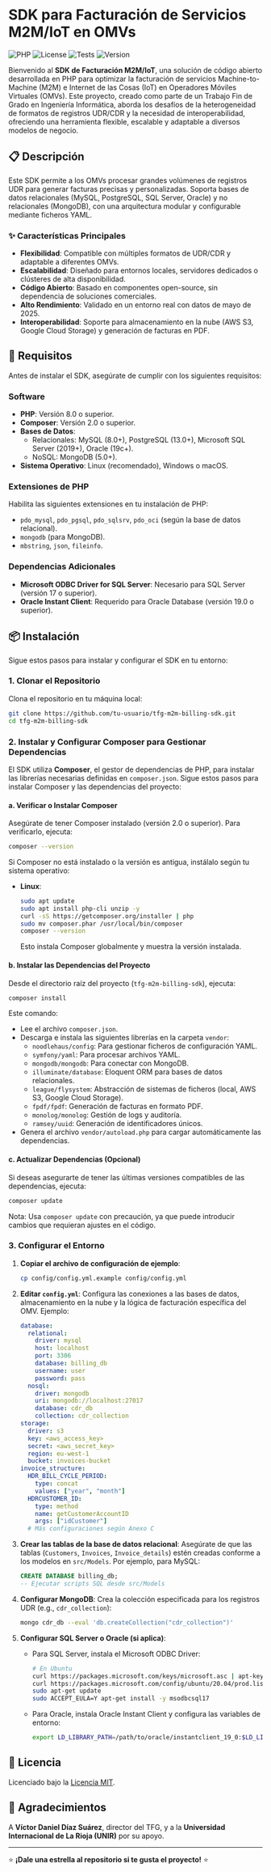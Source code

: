 # SDK para Facturación de Servicios M2M/IoT en OMVs

![PHP](https://img.shields.io/badge/PHP-8.0+-blueviolet) ![License](https://img.shields.io/badge/License-MIT-green) ![Tests](https://img.shields.io/badge/Tests-Passing-brightgreen) ![Version](https://img.shields.io/badge/Version-1.0-blue)

Bienvenido al **SDK de Facturación M2M/IoT**, una solución de código abierto desarrollada en PHP para optimizar la facturación de servicios Machine-to-Machine (M2M) e Internet de las Cosas (IoT) en Operadores Móviles Virtuales (OMVs). Este proyecto, creado como parte de un Trabajo Fin de Grado en Ingeniería Informática, aborda los desafíos de la heterogeneidad de formatos de registros UDR/CDR y la necesidad de interoperabilidad, ofreciendo una herramienta flexible, escalable y adaptable a diversos modelos de negocio.

## 📋 Descripción

Este SDK permite a los OMVs procesar grandes volúmenes de registros UDR para generar facturas precisas y personalizadas. Soporta bases de datos relacionales (MySQL, PostgreSQL, SQL Server, Oracle) y no relacionales (MongoDB), con una arquitectura modular y configurable mediante ficheros YAML.

### ✨ Características Principales
- **Flexibilidad**: Compatible con múltiples formatos de UDR/CDR y adaptable a diferentes OMVs.
- **Escalabilidad**: Diseñado para entornos locales, servidores dedicados o clústeres de alta disponibilidad.
- **Código Abierto**: Basado en componentes open-source, sin dependencia de soluciones comerciales.
- **Alto Rendimiento**: Validado en un entorno real con datos de mayo de 2025.
- **Interoperabilidad**: Soporte para almacenamiento en la nube (AWS S3, Google Cloud Storage) y generación de facturas en PDF.

## 🚀 Requisitos

Antes de instalar el SDK, asegúrate de cumplir con los siguientes requisitos:

### Software
- **PHP**: Versión 8.0 o superior.
- **Composer**: Versión 2.0 o superior.
- **Bases de Datos**:
  - Relacionales: MySQL (8.0+), PostgreSQL (13.0+), Microsoft SQL Server (2019+), Oracle (19c+).
  - NoSQL: MongoDB (5.0+).
- **Sistema Operativo**: Linux (recomendado), Windows o macOS.


### Extensiones de PHP
Habilita las siguientes extensiones en tu instalación de PHP:
- `pdo_mysql`, `pdo_pgsql`, `pdo_sqlsrv`, `pdo_oci` (según la base de datos relacional).
- `mongodb` (para MongoDB).
- `mbstring`, `json`, `fileinfo`.

### Dependencias Adicionales
- **Microsoft ODBC Driver for SQL Server**: Necesario para SQL Server (versión 17 o superior).
- **Oracle Instant Client**: Requerido para Oracle Database (versión 19.0 o superior).

## 📦 Instalación

Sigue estos pasos para instalar y configurar el SDK en tu entorno:

### 1. Clonar el Repositorio
Clona el repositorio en tu máquina local:
```bash
git clone https://github.com/tu-usuario/tfg-m2m-billing-sdk.git
cd tfg-m2m-billing-sdk
```

### 2. Instalar y Configurar Composer para Gestionar Dependencias
El SDK utiliza **Composer**, el gestor de dependencias de PHP, para instalar las librerías necesarias definidas en `composer.json`. Sigue estos pasos para instalar Composer y las dependencias del proyecto:

#### a. Verificar o Instalar Composer
Asegúrate de tener Composer instalado (versión 2.0 o superior). Para verificarlo, ejecuta:
```bash
composer --version
```
Si Composer no está instalado o la versión es antigua, instálalo según tu sistema operativo:

- **Linux**:
  ```bash
  sudo apt update
  sudo apt install php-cli unzip -y
  curl -sS https://getcomposer.org/installer | php
  sudo mv composer.phar /usr/local/bin/composer
  composer --version
  ```
  Esto instala Composer globalmente y muestra la versión instalada.



#### b. Instalar las Dependencias del Proyecto
Desde el directorio raíz del proyecto (`tfg-m2m-billing-sdk`), ejecuta:
```bash
composer install
```
Este comando:
- Lee el archivo `composer.json`.
- Descarga e instala las siguientes librerías en la carpeta `vendor`:
  - `noodlehaus/config`: Para gestionar ficheros de configuración YAML.
  - `symfony/yaml`: Para procesar archivos YAML.
  - `mongodb/mongodb`: Para conectar con MongoDB.
  - `illuminate/database`: Eloquent ORM para bases de datos relacionales.
  - `league/flysystem`: Abstracción de sistemas de ficheros (local, AWS S3, Google Cloud Storage).
  - `fpdf/fpdf`: Generación de facturas en formato PDF.
  - `monolog/monolog`: Gestión de logs y auditoría.
  - `ramsey/uuid`: Generación de identificadores únicos.
- Genera el archivo `vendor/autoload.php` para cargar automáticamente las dependencias.

#### c. Actualizar Dependencias (Opcional)
Si deseas asegurarte de tener las últimas versiones compatibles de las dependencias, ejecuta:
```bash
composer update
```
Nota: Usa `composer update` con precaución, ya que puede introducir cambios que requieran ajustes en el código.



### 3. Configurar el Entorno
1. **Copiar el archivo de configuración de ejemplo**:
   ```bash
   cp config/config.yml.example config/config.yml
   ```
2. **Editar `config.yml`**:
   Configura las conexiones a las bases de datos, almacenamiento en la nube y la lógica de facturación específica del OMV. Ejemplo:
   ```yaml
   database:
     relational:
       driver: mysql
       host: localhost
       port: 3306
       database: billing_db
       username: user
       password: pass
     nosql:
       driver: mongodb
       uri: mongodb://localhost:27017
       database: cdr_db
       collection: cdr_collection
   storage:
     driver: s3
     key: <aws_access_key>
     secret: <aws_secret_key>
     region: eu-west-1
     bucket: invoices-bucket
   invoice_structure:
     HDR_BILL_CYCLE_PERIOD:
       type: concat
       values: ["year", "month"]
     HDRCUSTOMER_ID:
       type: method
       name: getCustomerAccountID
       args: ["idCustomer"]
     # Más configuraciones según Anexo C
   ```

3. **Crear las tablas de la base de datos relacional**:
   Asegúrate de que las tablas (`Customers`, `Invoices`, `Invoice_details`) estén creadas conforme a los modelos en `src/Models`. Por ejemplo, para MySQL:
   ```sql
   CREATE DATABASE billing_db;
   -- Ejecutar scripts SQL desde src/Models
   ```

4. **Configurar MongoDB**:
   Crea la colección especificada para los registros UDR (e.g., `cdr_collection`):
   ```bash
   mongo cdr_db --eval 'db.createCollection("cdr_collection")'
   ```

5. **Configurar SQL Server o Oracle (si aplica)**:
   - Para SQL Server, instala el Microsoft ODBC Driver:
     ```bash
     # En Ubuntu
     curl https://packages.microsoft.com/keys/microsoft.asc | apt-key add -
     curl https://packages.microsoft.com/config/ubuntu/20.04/prod.list > /etc/apt/sources.list.d/mssql-release.list
     sudo apt-get update
     sudo ACCEPT_EULA=Y apt-get install -y msodbcsql17
     ```
   - Para Oracle, instala Oracle Instant Client y configura las variables de entorno:
     ```bash
     export LD_LIBRARY_PATH=/path/to/oracle/instantclient_19_0:$LD_LIBRARY_PATH
     ```




## 📜 Licencia

Licenciado bajo la [Licencia MIT](LICENSE).

## 🙌 Agradecimientos

A **Víctor Daniel Díaz Suárez**, director del TFG, y a la **Universidad Internacional de La Rioja (UNIR)** por su apoyo.

---

⭐ **¡Dale una estrella al repositorio si te gusta el proyecto!** ⭐

